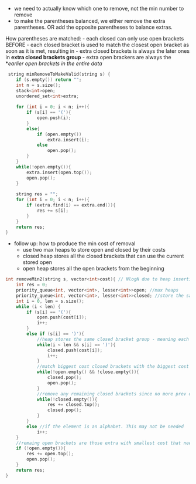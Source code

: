 - we need to actually know which one to remove, not the min number to remove
- to make the parentheses balanced, we either remove the extra parentheses. OR add the opposite parentheses to balance extras.

How parentheses are matched:
    - each closed can only use open brackets BEFORE
    - each closed bracket is used to match the closest open bracket as soon as it is met, resulting in 
        - extra closed brackets is always the later ones in **extra closed brackets group**
        - extra open brackers are always the **earlier open brackets in the entire data*
    
```cpp
 string minRemoveToMakeValid(string s) {
    if (s.empty()) return "";
    int n = s.size();
    stack<int>open;
    unordered_set<int>extra;
    
    for (int i = 0; i < n; i++){
        if (s[i] == '('){
            open.push(i);
        }
        else{
            if (open.empty())
                extra.insert(i);
            else
                open.pop();
        }
    }
    while(!open.empty()){
        extra.insert(open.top());
        open.pop();
    }
    
    string res = "";
    for (int i = 0; i < n; i++){
        if (extra.find(i) == extra.end()){
            res += s[i];
        }
    }
    return res;
}
```
- follow up: how to produce the min cost of removal
    - use two max heaps to store open and closed by their costs
    - closed heap stores all the closed brackets that can use the current stored open
    - open heap stores all the open brackets from the beginning 
```cpp
int removeMin2(string s, vector<int>cost){ // NlogN due to heap insertion/pop cost is logN
    int res = 0;
    priority_queue<int, vector<int>, lesser<int>>open; //max heaps
    priority_queue<int, vector<int>, lesser<int>>closed; //store the same closed bracket group
    int i = 0, len = s.size();
    while (i < len) {
        if (s[i] == '('){
            open.push(cost[i]);
            i++;
        }
        else if (s[i] == ')'){
            //heap stores the same closed bracket group - meaning each one can use the current open brackets stored
            while(i < len && s[i] == ')'){
                closed.push(cost[i]);
                i++;
            }
            //match biggest cost closed brackets with the biggest cost previous open brackets
            while(!open.empty() && !close.empty()){
                closed.pop(); 
                open.pop();
            }
            //remove any remaining closed brackets since no more prev open brackets to use and cannot use later open brackets
            while(!closed.empty()){
                res += closed.top();
                closed.pop();
            }
        }
        else //if the element is an alphabet. This may not be needed
            i++;
    }
    //remaing open brackets are those extra with smallest cost that need to be removed
    if (!open.empty()){
        res += open.top();
        open.pop();
    }
    return res;      
}
```
